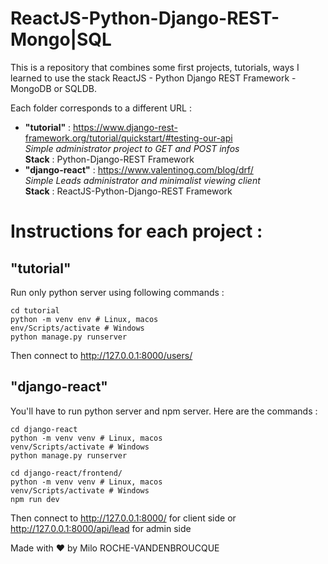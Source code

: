 # ReactJS-Python-Django-REST-Mongo|SQL

This is a repository that combines some first projects, tutorials, ways I learned to use the stack ReactJS - Python Django REST Framework - MongoDB or SQLDB.

Each folder corresponds to a different URL : 
  - **"tutorial"** : https://www.django-rest-framework.org/tutorial/quickstart/#testing-our-api
  <br/>*Simple administrator project to GET and POST infos*
  <br/>**Stack** : Python-Django-REST Framework
  - **"django-react"** : https://www.valentinog.com/blog/drf/
  <br/>*Simple Leads administrator and minimalist viewing client*
  <br/>**Stack** : ReactJS-Python-Django-REST Framework

# Instructions for each project : 
  ## "tutorial"
  Run only python server using following commands : 
  ``` 
  cd tutorial 
  python -m venv env # Linux, macos
  env/Scripts/activate # Windows
  python manage.py runserver
  ```
  Then connect to http://127.0.0.1:8000/users/
  
  ## "django-react"
  You'll have to run python server and npm server. Here are the commands : 
  ``` 
  cd django-react
  python -m venv venv # Linux, macos
  venv/Scripts/activate # Windows
  python manage.py runserver
  ```
  ``` 
  cd django-react/frontend/
  python -m venv venv # Linux, macos
  venv/Scripts/activate # Windows
  npm run dev
  ```
 Then connect to http://127.0.0.1:8000/ for client side or http://127.0.0.1:8000/api/lead for admin side

Made with ❤️ by Milo ROCHE-VANDENBROUCQUE 
